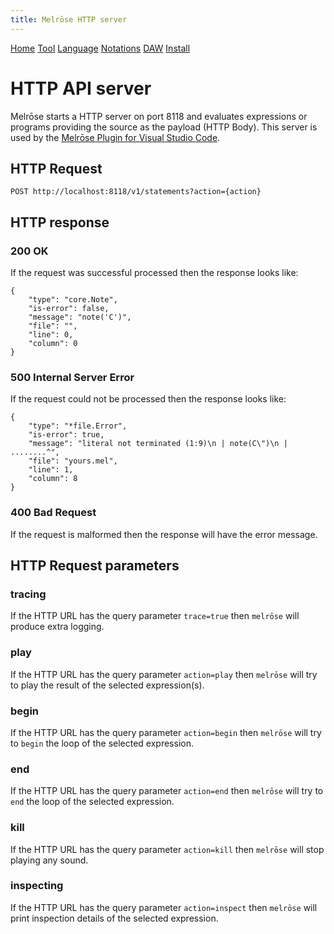 ```yaml
---
title: Melrōse HTTP server
---
```


[Home](https://emicklei.github.io/melrose)
[Tool](cli.html)
[Language](dsl.html)
[Notations](notations.html)
[DAW](daw.html)
[Install](install.html)


# HTTP API server

Melrōse starts a HTTP server on port 8118 and evaluates expressions or programs providing the source as the payload (HTTP Body).
This server is used by the [Melrōse Plugin for Visual Studio Code](https://github.com/emicklei/melrose-for-vscode).


## HTTP Request

    POST http://localhost:8118/v1/statements?action={action}

## HTTP response

### 200 OK

If the request was successful processed then the response looks like:

    {
        "type": "core.Note",
        "is-error": false,
        "message": "note('C')",
        "file": "",
        "line": 0,
        "column": 0
    }

### 500 Internal Server Error

If the request could not be processed then the response looks like:

    {
        "type": "*file.Error",
        "is-error": true,
        "message": "literal not terminated (1:9)\n | note(C\")\n | ........^",
        "file": "yours.mel",
        "line": 1,
        "column": 8
    }

### 400 Bad Request

If the request is malformed then the response will have the error message.

## HTTP Request parameters

### tracing

If the HTTP URL has the query parameter `trace=true` then `melrōse` will produce extra logging.

### play

If the HTTP URL has the query parameter `action=play` then `melrōse` will try to play the result of the selected expression(s).

### begin

If the HTTP URL has the query parameter `action=begin` then `melrōse` will try to `begin` the loop of the selected expression.

### end

If the HTTP URL has the query parameter `action=end` then `melrōse` will try to `end` the loop of the selected expression.

### kill

If the HTTP URL has the query parameter `action=kill` then `melrōse` will stop playing any sound.

### inspecting

If the HTTP URL has the query parameter `action=inspect` then `melrōse` will print inspection details of the selected expression.